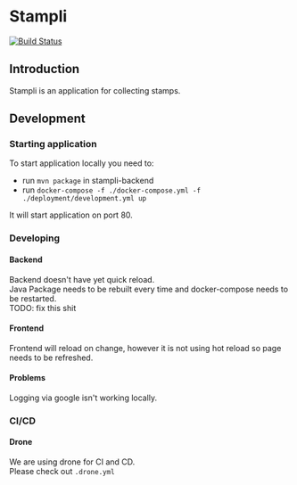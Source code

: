 # Stampli

[![Build Status](https://drone.at.hsp.sh/api/badges/oneacik/stampli/status.svg)](https://drone.at.hsp.sh/oneacik/stampli)

## Introduction

Stampli is an application for collecting stamps.

## Development

### Starting application

To start application locally you need to:  
- run `mvn package` in stampli-backend  
- run `docker-compose -f ./docker-compose.yml -f ./deployment/development.yml up`  

It will start application on port 80.

### Developing

#### Backend

Backend doesn't have yet quick reload.  
Java Package needs to be rebuilt every time and docker-compose needs to be restarted.  
TODO: fix this shit  

#### Frontend

Frontend will reload on change, however it is not using hot reload so page needs to be refreshed.

#### Problems

Logging via google isn't working locally.

### CI/CD

#### Drone

We are using drone for CI and CD.  
Please check out `.drone.yml`
